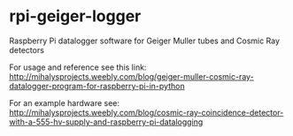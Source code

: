 rpi-geiger-logger
=================

Raspberry Pi datalogger software for Geiger Muller tubes and Cosmic Ray detectors

For usage and reference see this link:
http://mihalysprojects.weebly.com/blog/geiger-muller-cosmic-ray-datalogger-program-for-raspberry-pi-in-python

For an example hardware see:
http://mihalysprojects.weebly.com/blog/cosmic-ray-coincidence-detector-with-a-555-hv-supply-and-raspberry-pi-datalogging
